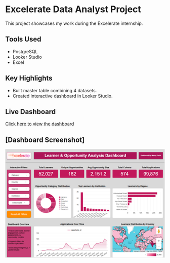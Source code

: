 # Excelerate Data Analyst Project  
This project showcases my work during the Excelerate internship.  

## Tools Used  
- PostgreSQL  
- Looker Studio  
- Excel  

## Key Highlights  
- Built master table combining 4 datasets.   
- Created interactive dashboard in Looker Studio.  

## Live Dashboard

[Click here to view the dashboard](https://lookerstudio.google.com/reporting/116301b0-cd0e-4111-815b-d5caedd0588d)

## [Dashboard Screenshot] 
<p align="center">
  <img src="https://github.com/manojz4/Excelerate-Data-Analyst-Project/blob/main/Screenshots/dashboard.png?raw=true" width="800">
</p>